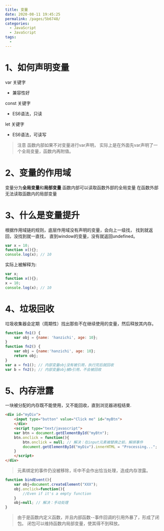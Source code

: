 ```yaml
---
title: 变量
date: 2020-08-11 19:45:25
permalink: /pages/5b6748/
categories: 
  - JavaScript
  - JavaScript
tags: 
  - 
---
```


# 1、如何声明变量
var 关键字
- 兼容性好

const 关键字
- ES6语法，只读

let 关键字
- ES6语法，可读写

> 注意
函数内部如果不对变量进行var声明，
实际上是在外面先var声明了一个全局变量，函数内再附值。

# 2、变量的作用域
变量分为**全局变量**和**局部变量**
函数内部可以读取函数外部的全局变量
在函数外部无法读取函数内的局部变量

# 3、什么是变量提升
根据作用域链的规则，底层作用域没有声明的变量，会向上一级找，
找到就返回，没找到就一直找，
直到window的变量，没有就返回undefined。

```javascript
var x = 10;
function x(){};
console.log(x); // 10
```


实际上被解释为:

```javascript
var x;
function x(){};
x = 10;
console.log(x); // 10
```

# 4、垃圾回收
垃圾收集器会定期（周期性）找出那些不在继续使用的变量，然后释放其内存。



```js
function fn1() {
    var obj = {name: 'hanzichi', age: 10};
}
function fn2() {
    var obj = {name:'hanzichi', age: 10};
    return obj;
}
var a = fn1(); // 内部变量obj没有被引用，执行完后就回收
var b = fn2(); // 内部变量obj被b引用，不会被回收
```

# 5、内存泄露
一块被分配的内存既不能使用，又不能回收，直到浏览器进程结束.


```html
<div id="myDiv">
    <input type="button" value="Click me" id="myBtn">
    </div>
    <script type="text/javascript">
    var btn = document.getElementById("myBtn");
    btn.onclick = function(){
        btn.onclick = null; // 解决：在input元素被替换之前，解绑事件
        document.getElementById("myDiv").innerHTML = "Processing...";
    }
    </script>
</div>
```
> 元素绑定的事件仍没被移除，IE中不会作出恰当处理，造成内存泄露。



```js
function bindEvent(){
    var obj=document.createElement("XXX");
    obj.onclick=function(){
        //Even if it's a empty function
    }
    obj=null; // 解决：手动处理
}

```
> 由于是函数内定义函数，并且内部函数--事件回调的引用外暴了，形成了闭包。
闭包可以维持函数内局部变量，使其得不到释放。

